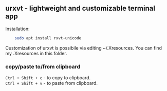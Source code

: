 ## urxvt - lightweight and customizable terminal app

Installation:
```sh
	sudo apt install rxvt-unicode
```


Customization of urxvt is possibile via editing ~/.Xresources. You can find my .Xresources in this folder.

### copy/paste to/from clipboard
`Ctrl + Shift + c` - to copy to clipboard.  
`Ctrl + Shift + v` - to paste from clipboard.  

